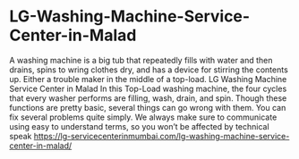# LG-Washing-Machine-Service-Center-in-Malad
  A washing machine is a big tub that repeatedly fills with water and then drains, spins to wring clothes dry, and has a device for stirring the contents up. Either a trouble maker in the middle of a top-load. LG Washing Machine Service Center in Malad In this Top-Load washing machine, the four cycles that every washer performs are filling, wash, drain, and spin. Though these functions are pretty basic, several things can go wrong with them. You can fix several problems quite simply. We always make sure to communicate using easy to understand terms, so you won’t be affected by technical speak https://lg-servicecenterinmumbai.com/lg-washing-machine-service-center-in-malad/
